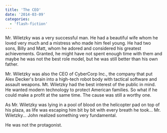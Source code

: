 ```yaml
---
title: 'The CEO'
date: '2014-03-09'
categories:
  - 'flash-fiction'
---
```


Mr. Wiletzky was a very successful man. He had a beautiful wife whom he loved
very much and a mistress who made him feel young. He had two sons, Billy and
Matt, whom he adored and considered his greatest achievements. Granted, he might
have not spent enough time with them and maybe he was not the best role model,
but he was still better than his own father.

<!-- truncate -->

Mr. Wiletzky was also the CEO of CyberCorp Inc., the company that put Alex
Decker's brain into a high-tech robot body with tactical software and assault
weapons. Mt. Wiletzky had the best interest of the public in mind. He wanted
modern technology to protect American families. So what if he could make a
profit at the same time. The cause was still a worthy one.

As Mr. Wiletzky was lying in a pool of blood on the helicopter pad on top of his
plaza, as life was escaping him bit by bit with every breath he took... Mr.
Wiletzky... John realized something very fundamental.

He was not the protagonist.
